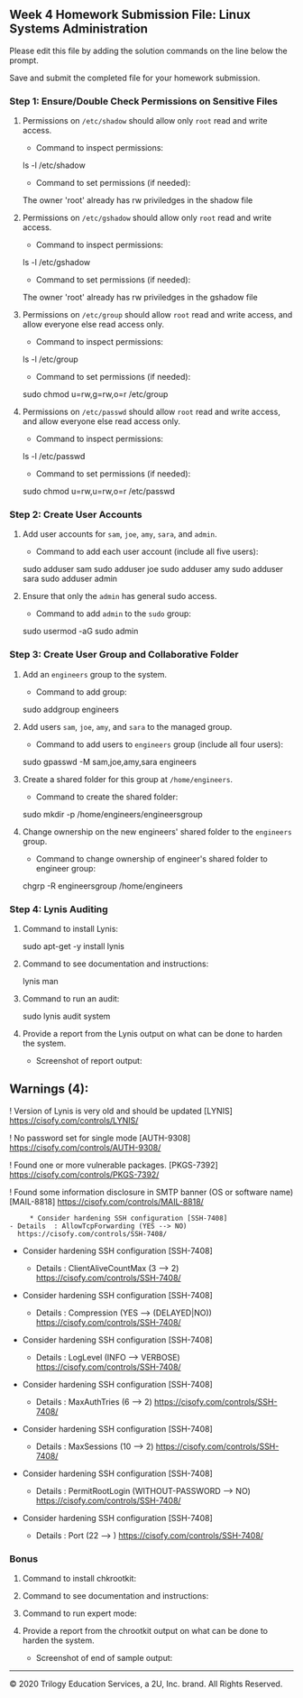 ## Week 4 Homework Submission File: Linux Systems Administration

Please edit this file by adding the solution commands on the line below the prompt.

Save and submit the completed file for your homework submission.


### Step 1: Ensure/Double Check Permissions on Sensitive Files

1. Permissions on `/etc/shadow` should allow only `root` read and write access.

    - Command to inspect permissions:

    ls -l /etc/shadow

    - Command to set permissions (if needed):

    The owner 'root' already has rw priviledges in the shadow file


2. Permissions on `/etc/gshadow` should allow only `root` read and write access.

    - Command to inspect permissions:

    ls -l /etc/gshadow

    - Command to set permissions (if needed):

    The owner 'root' already has rw priviledges in the gshadow file

3. Permissions on `/etc/group` should allow `root` read and write access, and allow everyone else read access only.

    - Command to inspect permissions:

    ls -l /etc/group

    - Command to set permissions (if needed):

    sudo chmod u=rw,g=rw,o=r /etc/group

4. Permissions on `/etc/passwd` should allow `root` read and write access, and allow everyone else read access only.

    - Command to inspect permissions:

    ls -l /etc/passwd

    - Command to set permissions (if needed):

    sudo chmod u=rw,u=rw,o=r /etc/passwd

### Step 2: Create User Accounts

1. Add user accounts for `sam`, `joe`, `amy`, `sara`, and `admin`.

    - Command to add each user account (include all five users): 

    sudo adduser sam
    sudo adduser joe
    sudo adduser amy
    sudo adduser sara
    sudo adduser admin

2. Ensure that only the `admin` has general sudo access.

    - Command to add `admin` to the `sudo` group:

    sudo usermod -aG sudo admin

### Step 3: Create User Group and Collaborative Folder

1. Add an `engineers` group to the system.

    - Command to add group:

    sudo addgroup engineers

2. Add users `sam`, `joe`, `amy`, and `sara` to the managed group.

    - Command to add users to `engineers` group (include all four users):

    sudo gpasswd -M sam,joe,amy,sara engineers

3. Create a shared folder for this group at `/home/engineers`.

    - Command to create the shared folder:

    sudo mkdir -p /home/engineers/engineersgroup

4. Change ownership on the new engineers' shared folder to the `engineers` group.

    - Command to change ownership of engineer's shared folder to engineer group:

    chgrp -R engineersgroup /home/engineers

### Step 4: Lynis Auditing

1. Command to install Lynis:

    sudo apt-get -y install lynis


2. Command to see documentation and instructions:

    lynis man

3. Command to run an audit:

    sudo lynis audit system

4. Provide a report from the Lynis output on what can be done to harden the system.
    - Screenshot of report output:

 Warnings (4):
  ----------------------------
  ! Version of Lynis is very old and should be updated [LYNIS] 
      https://cisofy.com/controls/LYNIS/

  ! No password set for single mode [AUTH-9308] 
      https://cisofy.com/controls/AUTH-9308/

  ! Found one or more vulnerable packages. [PKGS-7392] 
      https://cisofy.com/controls/PKGS-7392/

  ! Found some information disclosure in SMTP banner (OS or software name) [MAIL-8818] 
      https://cisofy.com/controls/MAIL-8818/




         * Consider hardening SSH configuration [SSH-7408] 
    - Details  : AllowTcpForwarding (YES --> NO)
      https://cisofy.com/controls/SSH-7408/

  * Consider hardening SSH configuration [SSH-7408] 
    - Details  : ClientAliveCountMax (3 --> 2)
      https://cisofy.com/controls/SSH-7408/

  * Consider hardening SSH configuration [SSH-7408] 
    - Details  : Compression (YES --> (DELAYED|NO))
      https://cisofy.com/controls/SSH-7408/

  * Consider hardening SSH configuration [SSH-7408] 
    - Details  : LogLevel (INFO --> VERBOSE)
      https://cisofy.com/controls/SSH-7408/

  * Consider hardening SSH configuration [SSH-7408] 
    - Details  : MaxAuthTries (6 --> 2)
      https://cisofy.com/controls/SSH-7408/

  * Consider hardening SSH configuration [SSH-7408] 
    - Details  : MaxSessions (10 --> 2)
      https://cisofy.com/controls/SSH-7408/

  * Consider hardening SSH configuration [SSH-7408] 
    - Details  : PermitRootLogin (WITHOUT-PASSWORD --> NO)
      https://cisofy.com/controls/SSH-7408/

  * Consider hardening SSH configuration [SSH-7408] 
    - Details  : Port (22 --> )
      https://cisofy.com/controls/SSH-7408/



### Bonus
1. Command to install chkrootkit:

2. Command to see documentation and instructions:

3. Command to run expert mode:

4. Provide a report from the chrootkit output on what can be done to harden the system.
    - Screenshot of end of sample output:

---
© 2020 Trilogy Education Services, a 2U, Inc. brand. All Rights Reserved.
